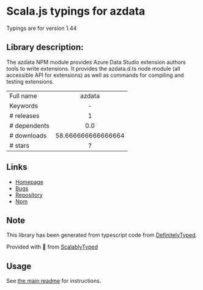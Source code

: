 
# Scala.js typings for azdata

Typings are for version 1.44

## Library description:
The azdata NPM module provides Azure Data Studio extension authors tools to write extensions. It provides the azdata.d.ts node module (all accessible API for extensions) as well as commands for compiling and testing extensions.

|                    |                 |
| ------------------ | :-------------: |
| Full name          | azdata |
| Keywords           | - |
| # releases         | 1 |
| # dependents       | 0.0 |
| # downloads        | 58.666666666666664 |
| # stars            | ? |

## Links
- [Homepage](https://github.com/Microsoft/azuredatastudio#readme)
- [Bugs](https://github.com/Microsoft/azdata-extension-azdata/issues)
- [Repository](https://github.com/Microsoft/azuredatastudio)
- [Npm](https://www.npmjs.com/package/azdata)
    


## Note
This library has been generated from typescript code from [DefinitelyTyped](https://definitelytyped.org).

Provided with :purple_heart: from [ScalablyTyped](https://github.com/oyvindberg/ScalablyTyped)

## Usage
See [the main readme](../../readme.md) for instructions.


